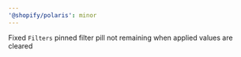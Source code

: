 ```yaml
---
'@shopify/polaris': minor
---
```


Fixed `Filters` pinned filter pill not remaining when applied values are cleared
